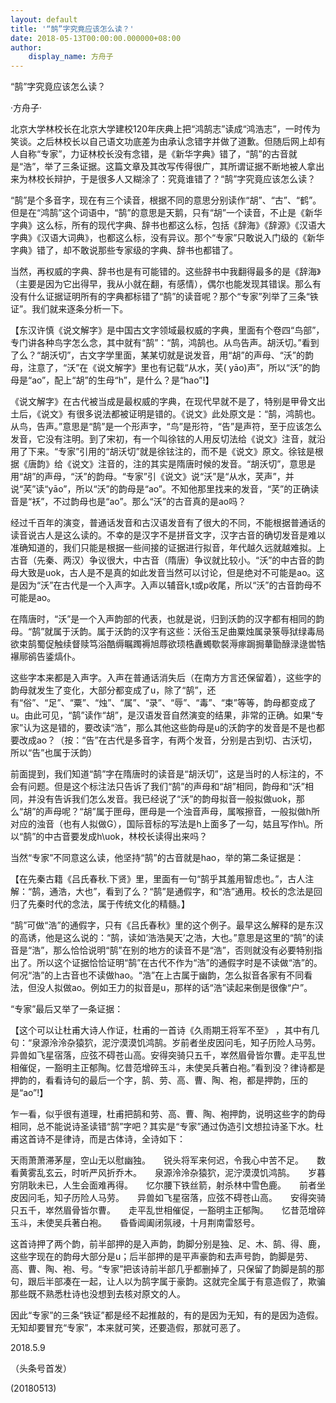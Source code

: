 ```yaml
---
layout: default
title: '“鹄”字究竟应该怎么读？'
date: 2018-05-13T00:00:00.000000+08:00
author:
    display_name: 方舟子
---
```


“鹄”字究竟应该怎么读？

·方舟子·

北京大学林校长在北京大学建校120年庆典上把“鸿鹄志”读成“鸿浩志”，一时传为笑谈。之后林校长以自己语文功底差为由承认念错字并做了道歉。但随后网上却有人自称“专家”，力证林校长没有念错，是《新华字典》错了，“鹄”的古音就是“浩”，举了三条证据。这篇文章及其改写传得很广，其所谓证据不断地被人拿出来为林校长辩护，于是很多人又糊涂了：究竟谁错了？“鹄”字究竟应该怎么读？

“鹄”是个多音字，现在有三个读音，根据不同的意思分别读作“胡”、“古”、“鹤”。但是在“鸿鹄”这个词语中，“鹄”的意思是天鹅，只有“胡”一个读音，不止是《新华字典》这么标，所有的现代字典、辞书也都这么标，包括《辞海》《辞源》《汉语大字典》《汉语大词典》，也都这么标，没有异议。那个“专家”只敢说入门级的《新华字典》错了，却不敢说那些专家级的字典、辞书也都错了。

当然，再权威的字典、辞书也是有可能错的。这些辞书中我翻得最多的是《辞海》（主要是因为它出得早，我从小就在翻，有感情），偶尔也能发现其错误。那么有没有什么证据证明所有的字典都标错了“鹄”的读音呢？那个“专家”列举了三条“铁证”。我们就来逐条分析一下。

【东汉许慎《说文解字》是中国古文字领域最权威的字典，里面有个卷四“鸟部”，专门讲各种鸟字怎么念，其中就有“鹄”：“鹄，鸿鹄也。从鸟告声。胡沃切。”看到了么？“胡沃切”，古文字学里面，某某切就是说发音，用“胡”的声母、“沃”的韵母，注意了，“沃”在《说文解字》里也有记载“从水，芺( yāo)声”，所以“沃”的韵母是“ao”，配上“胡”的生母“h”，是什么？是“hao”!】

《说文解字》在古代被当成是最权威的字典，在现代早就不是了，特别是甲骨文出土后，《说文》有很多说法都被证明是错的。《说文》此处原文是：“鹄，鸿鹄也。从鸟，告声。”意思是“鹄”是一个形声字，“鸟”是形符，“告”是声符，至于应该怎么发音，它没有注明。到了宋初，有一个叫徐铉的人用反切法给《说文》注音，就沿用了下来。“专家”引用的“胡沃切”就是徐铉注的，而不是《说文》原文。徐铉是根据《唐韵》给《说文》注音的，注的其实是隋唐时候的发音。“胡沃切”，意思是用“胡”的声母，“沃”的韵母。“专家”引《说文》说“沃”是“从水，芺声”，并说“芺”读“yāo”，所以“沃”的韵母是“ao”。不知他那里找来的发音，“芺”的正确读音是“袄”，不过韵母也是“ao”。那么“沃”的古音真的是ao吗？

经过千百年的演变，普通话发音和古汉语发音有了很大的不同，不能根据普通话的读音说古人是这么读的。不幸的是汉字不是拼音文字，汉字古音的确切发音是难以准确知道的，我们只能是根据一些间接的证据进行拟音，年代越久远就越难拟。上古音（先秦、两汉）争议很大，中古音（隋唐）争议就比较小。“沃”的中古音的韵母大致是uok，古人是不是真的如此发音当然可以讨论，但是绝对不可能是ao。这是因为“沃”在古代是一个入声字。入声以辅音k,t或p收尾，所以“沃”的古音韵母不可能是ao。

在隋唐时，“沃”是一个入声韵部的代表，也就是说，归到沃韵的汉字都有相同的韵母。“鹄”就属于沃韵。属于沃韵的汉字有这些：沃俗玉足曲粟烛属录箓辱狱绿毒局欲束鹄蜀促触续督赎笃浴酷缛瞩躅褥旭蓐欲顼梏纛蠋歜裻溽瘃跼挶輂勖醁渌逯喾牿襮鄏鹆告鋈熇仆。

这些字本来都是入声字。入声在普通话消失后（在南方方言还保留着），这些字的韵母就发生了变化，大部分都变成了u，除了“鹄”，还有“俗”、“足”、“粟”、“烛”、“属”、“录”、“辱”、“毒”、“束”等等，韵母都变成了u。由此可见，“鹄”读作“胡”，是汉语发音自然演变的结果，非常的正确。如果“专家”认为这是错的，要改读“浩”，那么其他这些韵母是u的沃韵字的发音是不是也都要改成ao？（按：“告”在古代是多音字，有两个发音，分别是古到切、古沃切，所以“告”也属于沃韵）

前面提到，我们知道“鹄”字在隋唐时的读音是“胡沃切”，这是当时的人标注的，不会有问题。但是这个标注法只告诉了我们“鹄”的声母和“胡”相同，韵母和“沃”相同，并没有告诉我们怎么发音。我已经说了“沃”的韵母拟音一般拟做uok，那么“胡”的声母呢？“胡”属于匣母，匣母是一个浊音声母，属喉擦音，一般拟做h所对应的浊音（也有人拟做G），国际音标的写法是h上面多了一勾，姑且写作h\。所以“鹄”的中古音要发成h\uok，林校长读得出来吗？

当然“专家”不同意这么读，他坚持“鹄”的古音就是hao，举的第二条证据是：

【在先秦古籍《吕氏春秋.下贤》里，里面有一句“鹄乎其羞用智虑也。”，古人注解：“鹄，通浩，大也”，看到了么？“鹄”是通假字，和“浩”通用。校长的念法是回归了先秦时代的念法，属于传统文化的精髓。】

“鹄”可做“浩”的通假字，只有《吕氏春秋》里的这个例子。最早这么解释的是东汉的高诱，他是这么说的：“鹄，读如‘浩浩昊天’之浩，大也。”意思是这里的“鹄”的读音是“浩”，那么恰恰说明“鹄”在别的地方的读音不是“浩”，否则就没有必要特别指出了。所以这个证据恰恰证明“鹄”在古代不作为“浩”的通假字时是不读做“浩”的。何况“浩”的上古音也不读做hao。“浩”在上古属于幽韵，怎么拟音各家有不同看法，但没人拟做ao。例如王力的拟音是u，那样的话“浩”读起来倒是很像“户”。

“专家”最后又举了一条证据：

【这个可以让杜甫大诗人作证，杜甫的一首诗《久雨期王将军不至》 ，其中有几句：“泉源泠泠杂猿狖，泥泞漠漠饥鸿鹄。岁前者坐皮因问毛，知子历险人马劳。异兽如飞星宿落，应弦不碍苍山高。安得突骑只五千，崒然眉骨皆尔曹。走平乱世相催促，一豁明主正郁陶。忆昔范增碎玉斗，未使吴兵著白袍。”看到没？律诗都是押韵的，看看诗句的最后一个字，鹄、劳、高、曹、陶、袍，都是押韵，压的是“ao”!】

乍一看，似乎很有道理，杜甫把鹄和劳、高、曹、陶、袍押韵，说明这些字的韵母相同，总不能说诗圣读错“鹄”字吧？其实是“专家”通过伪造引文想拉诗圣下水。杜甫这首诗不是律诗，而是古体诗，全诗如下：

天雨萧萧滞茅屋，空山无以慰幽独。　　锐头将军来何迟，令我心中苦不足。　　数看黄雾乱玄云，时听严风折乔木。　　泉源泠泠杂猿狖，泥泞漠漠饥鸿鹄。　　岁暮穷阴耿未已，人生会面难再得。　　忆尔腰下铁丝箭，射杀林中雪色鹿。　　前者坐皮因问毛，知子历险人马劳。　　异兽如飞星宿落，应弦不碍苍山高。　　安得突骑只五千，崒然眉骨皆尔曹。　　走平乱世相催促，一豁明主正郁陶。　　忆昔范增碎玉斗，未使吴兵著白袍。　　昏昏阊阖闭氛祲，十月荆南雷怒号。

这首诗押了两个韵，前半部押的是入声韵，韵脚分别是独、足、木、鹄、得、鹿，这些字现在的韵母大部分是u；后半部押的是平声豪韵和去声号韵，韵脚是劳、高、曹、陶、袍、号。“专家”把该诗前半部几乎都删掉了，只保留了韵脚是鹄的那句，跟后半部凑在一起，让人以为鹄字属于豪韵。这就完全属于有意造假了，欺骗那些既不熟悉杜诗也没想到去核对原文的人。

因此“专家”的三条“铁证”都是经不起推敲的，有的是因为无知，有的是因为造假。无知却要冒充“专家”，本来就可笑，还要造假，那就可恶了。

2018.5.9

（头条号首发）

(20180513)

